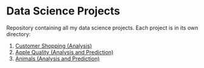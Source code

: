 # Data Science Projects

Repository containing all my data science projects. Each project is in its own directory:

1. [Customer Shopping (Analysis)](customer-shopping/README.md)
2. [Apple Quality (Analysis and Prediction)](apple-quality/README.md)
3. [Animals (Analysis and Prediction)](animals/README.md)
